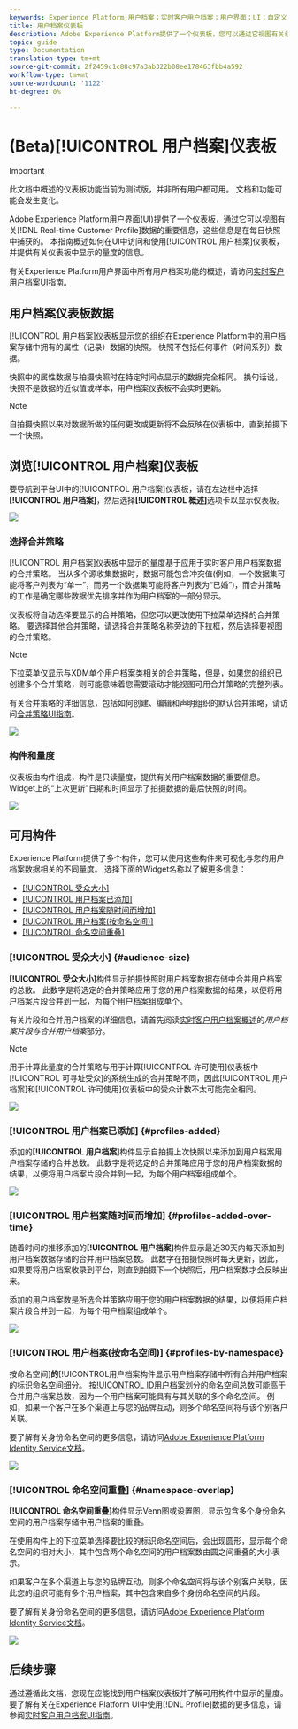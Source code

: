 ```yaml
---
keywords: Experience Platform;用户档案；实时客户用户档案；用户界面；UI；自定义；用户档案仪表板;仪表板
title: 用户档案仪表板
description: Adobe Experience Platform提供了一个仪表板，您可以通过它视图有关组织实时客户用户档案数据的重要信息。
topic: guide
type: Documentation
translation-type: tm+mt
source-git-commit: 2f2459c1c88c97a3ab322b08ee178463fbb4a592
workflow-type: tm+mt
source-wordcount: '1122'
ht-degree: 0%

---
```



# (Beta)[!UICONTROL 用户档案]仪表板

>[!IMPORTANT]
>
>此文档中概述的仪表板功能当前为测试版，并非所有用户都可用。 文档和功能可能会发生变化。

Adobe Experience Platform用户界面(UI)提供了一个仪表板，通过它可以视图有关[!DNL Real-time Customer Profile]数据的重要信息，这些信息是在每日快照中捕获的。 本指南概述如何在UI中访问和使用[!UICONTROL 用户档案]仪表板，并提供有关仪表板中显示的量度的信息。

有关Experience Platform用户界面中所有用户档案功能的概述，请访问[实时客户用户档案UI指南](../../profile/ui/user-guide.md)。

## 用户档案仪表板数据

[!UICONTROL 用户档案]仪表板显示您的组织在Experience Platform中的用户档案存储中拥有的属性（记录）数据的快照。 快照不包括任何事件（时间系列）数据。

快照中的属性数据与拍摄快照时在特定时间点显示的数据完全相同。 换句话说，快照不是数据的近似值或样本，用户档案仪表板不会实时更新。

>[!NOTE]
>
>自拍摄快照以来对数据所做的任何更改或更新将不会反映在仪表板中，直到拍摄下一个快照。

## 浏览[!UICONTROL 用户档案]仪表板

要导航到平台UI中的[!UICONTROL 用户档案]仪表板，请在左边栏中选择&#x200B;**[!UICONTROL 用户档案]**，然后选择&#x200B;**[!UICONTROL 概述]**&#x200B;选项卡以显示仪表板。

![](../images/profiles/dashboard-overview.png)

### 选择合并策略

[!UICONTROL 用户档案]仪表板中显示的量度基于应用于实时客户用户档案数据的合并策略。 当从多个源收集数据时，数据可能包含冲突值(例如，一个数据集可能将客户列表为“单一”，而另一个数据集可能将客户列表为“已婚”)，而合并策略的工作是确定哪些数据优先排序并作为用户档案的一部分显示。

仪表板将自动选择要显示的合并策略，但您可以更改使用下拉菜单选择的合并策略。 要选择其他合并策略，请选择合并策略名称旁边的下拉框，然后选择要视图的合并策略。

>[!NOTE]
>
>下拉菜单仅显示与XDM单个用户档案类相关的合并策略，但是，如果您的组织已创建多个合并策略，则可能意味着您需要滚动才能视图可用合并策略的完整列表。

有关合并策略的详细信息，包括如何创建、编辑和声明组织的默认合并策略，请访问[合并策略UI指南](../../profile/ui/merge-policies.md)。

![](../images/profiles/select-merge-policy.png)

### 构件和量度

仪表板由构件组成，构件是只读量度，提供有关用户档案数据的重要信息。 Widget上的“上次更新”日期和时间显示了拍摄数据的最后快照的时间。

![](../images/profiles/dashboard-timestamp.png)

## 可用构件

Experience Platform提供了多个构件，您可以使用这些构件来可视化与您的用户档案数据相关的不同量度。 选择下面的Widget名称以了解更多信息：

* [[!UICONTROL 受众大小]](#audience-size)
* [[!UICONTROL 用户档案已添加]](#profiles-added)
* [[!UICONTROL 用户档案随时间而增加]](#profiles-added-over-time)
* [[!UICONTROL 用户档案(按命名空间)]](#profiles-by-namespace)
* [[!UICONTROL 命名空间重叠]](#namespace-overlap)

### [!UICONTROL 受众大小] {#audience-size}

**[!UICONTROL 受众大小]**&#x200B;构件显示拍摄快照时用户档案数据存储中合并用户档案的总数。 此数字是将选定的合并策略应用于您的用户档案数据的结果，以便将用户档案片段合并到一起，为每个用户档案组成单个。

有关片段和合并用户档案的详细信息，请首先阅读[实时客户用户档案概述](../../profile/home.md)的&#x200B;*用户档案片段与合并用户档案*&#x200B;部分。

>[!NOTE]
>
>用于计算此量度的合并策略与用于计算[!UICONTROL 许可使用]仪表板中[!UICONTROL 可寻址受众]的系统生成的合并策略不同，因此[!UICONTROL 用户档案]和[!UICONTROL 许可使用]仪表板中的受众计数不太可能完全相同。

![](../images/profiles/audience-size.png)

### [!UICONTROL 用户档案已添加] {#profiles-added}

添加的&#x200B;**[!UICONTROL 用户档案]**&#x200B;构件显示自拍摄上次快照以来添加到用户档案用户档案存储的合并总数。 此数字是将选定的合并策略应用于您的用户档案数据的结果，以便将用户档案片段合并到一起，为每个用户档案组成单个。

![](../images/profiles/profiles-added.png)

### [!UICONTROL 用户档案随时间而增加] {#profiles-added-over-time}

随着时间的推移添加的&#x200B;**[!UICONTROL 用户档案]**&#x200B;构件显示最近30天内每天添加到用户档案数据存储的合并用户档案总数。 此数字在拍摄快照时每天更新，因此，如果要将用户档案收录到平台，则直到拍摄下一个快照后，用户档案数才会反映出来。

添加的用户档案数是所选合并策略应用于您的用户档案数据的结果，以便将用户档案片段合并到一起，为每个用户档案组成单个。

![](../images/profiles/profiles-added-over-time.png)

### [!UICONTROL 用户档案(按命名空间)] {#profiles-by-namespace}

按命名空间&#x200B;]**的**[!UICONTROL &#x200B;用户档案构件显示用户档案存储中所有合并用户档案的标识命名空间细分。 按[!UICONTROL ID用户档案](换言之，将每个命名空间显示的值相加)划分的命名空间总数可能高于合并用户档案总数，因为一个用户档案可能具有与其关联的多个命名空间。 例如，如果一个客户在多个渠道上与您的品牌互动，则多个命名空间将与该个别客户关联。

要了解有关身份命名空间的更多信息，请访问[Adobe Experience Platform Identity Service文档](../../identity-service/home.md)。

![](../images/profiles/profiles-by-namespace.png)

### [!UICONTROL 命名空间重叠] {#namespace-overlap}

**[!UICONTROL 命名空间重叠]**&#x200B;构件显示Venn图或设置图，显示包含多个身份命名空间的用户档案存储中用户档案的重叠。

在使用构件上的下拉菜单选择要比较的标识命名空间后，会出现圆形，显示每个命名空间的相对大小，其中包含两个命名空间的用户档案数由圆之间重叠的大小表示。

如果客户在多个渠道上与您的品牌互动，则多个命名空间将与该个别客户关联，因此您的组织可能有多个用户档案，其中包含来自多个身份命名空间的片段。

要了解有关身份命名空间的更多信息，请访问[Adobe Experience Platform Identity Service文档](../../identity-service/home.md)。

![](../images/profiles/namespace-overlap.png)

## 后续步骤

通过遵循此文档，您现在应能找到用户档案仪表板并了解可用构件中显示的量度。 要了解有关在Experience Platform UI中使用[!DNL Profile]数据的更多信息，请参阅[实时客户用户档案UI指南](../../profile/ui/user-guide.md)。